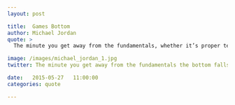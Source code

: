 ```yaml
---
layout: post

title:  Games Bottom
author: Michael Jordan
quote: >
  The minute you get away from the fundamentals, whether it’s proper technique, work ethic, or mental preparation, the bottom can fall out of your game.

image: /images/michael_jordan_1.jpg
twitter: The minute you get away from the fundamentals the bottom falls out of your game. Michael Jordan http://quotes.stockflare.com/

date:   2015-05-27	 11:00:00
categories: quote

---
```


